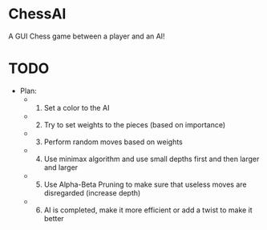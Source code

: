 # ChessAI
A GUI Chess game between a player and an AI!


# TODO
- Plan:
  - 1. Set a color to the AI
  - 2. Try to set weights to the pieces (based on importance)
  - 3. Perform random moves based on weights
  - 4. Use minimax algorithm and use small depths first and then larger and larger
  - 5. Use Alpha-Beta Pruning to make sure that useless moves are disregarded (increase depth)
  - 6. AI is completed, make it more efficient or add a twist to make it better

  
  
  